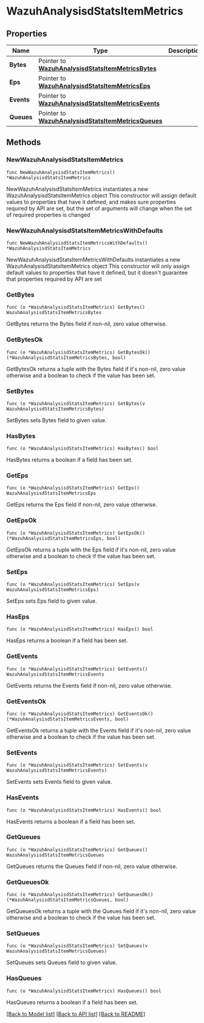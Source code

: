# WazuhAnalysisdStatsItemMetrics

## Properties

Name | Type | Description | Notes
------------ | ------------- | ------------- | -------------
**Bytes** | Pointer to [**WazuhAnalysisdStatsItemMetricsBytes**](WazuhAnalysisdStatsItemMetricsBytes.md) |  | [optional] 
**Eps** | Pointer to [**WazuhAnalysisdStatsItemMetricsEps**](WazuhAnalysisdStatsItemMetricsEps.md) |  | [optional] 
**Events** | Pointer to [**WazuhAnalysisdStatsItemMetricsEvents**](WazuhAnalysisdStatsItemMetricsEvents.md) |  | [optional] 
**Queues** | Pointer to [**WazuhAnalysisdStatsItemMetricsQueues**](WazuhAnalysisdStatsItemMetricsQueues.md) |  | [optional] 

## Methods

### NewWazuhAnalysisdStatsItemMetrics

`func NewWazuhAnalysisdStatsItemMetrics() *WazuhAnalysisdStatsItemMetrics`

NewWazuhAnalysisdStatsItemMetrics instantiates a new WazuhAnalysisdStatsItemMetrics object
This constructor will assign default values to properties that have it defined,
and makes sure properties required by API are set, but the set of arguments
will change when the set of required properties is changed

### NewWazuhAnalysisdStatsItemMetricsWithDefaults

`func NewWazuhAnalysisdStatsItemMetricsWithDefaults() *WazuhAnalysisdStatsItemMetrics`

NewWazuhAnalysisdStatsItemMetricsWithDefaults instantiates a new WazuhAnalysisdStatsItemMetrics object
This constructor will only assign default values to properties that have it defined,
but it doesn't guarantee that properties required by API are set

### GetBytes

`func (o *WazuhAnalysisdStatsItemMetrics) GetBytes() WazuhAnalysisdStatsItemMetricsBytes`

GetBytes returns the Bytes field if non-nil, zero value otherwise.

### GetBytesOk

`func (o *WazuhAnalysisdStatsItemMetrics) GetBytesOk() (*WazuhAnalysisdStatsItemMetricsBytes, bool)`

GetBytesOk returns a tuple with the Bytes field if it's non-nil, zero value otherwise
and a boolean to check if the value has been set.

### SetBytes

`func (o *WazuhAnalysisdStatsItemMetrics) SetBytes(v WazuhAnalysisdStatsItemMetricsBytes)`

SetBytes sets Bytes field to given value.

### HasBytes

`func (o *WazuhAnalysisdStatsItemMetrics) HasBytes() bool`

HasBytes returns a boolean if a field has been set.

### GetEps

`func (o *WazuhAnalysisdStatsItemMetrics) GetEps() WazuhAnalysisdStatsItemMetricsEps`

GetEps returns the Eps field if non-nil, zero value otherwise.

### GetEpsOk

`func (o *WazuhAnalysisdStatsItemMetrics) GetEpsOk() (*WazuhAnalysisdStatsItemMetricsEps, bool)`

GetEpsOk returns a tuple with the Eps field if it's non-nil, zero value otherwise
and a boolean to check if the value has been set.

### SetEps

`func (o *WazuhAnalysisdStatsItemMetrics) SetEps(v WazuhAnalysisdStatsItemMetricsEps)`

SetEps sets Eps field to given value.

### HasEps

`func (o *WazuhAnalysisdStatsItemMetrics) HasEps() bool`

HasEps returns a boolean if a field has been set.

### GetEvents

`func (o *WazuhAnalysisdStatsItemMetrics) GetEvents() WazuhAnalysisdStatsItemMetricsEvents`

GetEvents returns the Events field if non-nil, zero value otherwise.

### GetEventsOk

`func (o *WazuhAnalysisdStatsItemMetrics) GetEventsOk() (*WazuhAnalysisdStatsItemMetricsEvents, bool)`

GetEventsOk returns a tuple with the Events field if it's non-nil, zero value otherwise
and a boolean to check if the value has been set.

### SetEvents

`func (o *WazuhAnalysisdStatsItemMetrics) SetEvents(v WazuhAnalysisdStatsItemMetricsEvents)`

SetEvents sets Events field to given value.

### HasEvents

`func (o *WazuhAnalysisdStatsItemMetrics) HasEvents() bool`

HasEvents returns a boolean if a field has been set.

### GetQueues

`func (o *WazuhAnalysisdStatsItemMetrics) GetQueues() WazuhAnalysisdStatsItemMetricsQueues`

GetQueues returns the Queues field if non-nil, zero value otherwise.

### GetQueuesOk

`func (o *WazuhAnalysisdStatsItemMetrics) GetQueuesOk() (*WazuhAnalysisdStatsItemMetricsQueues, bool)`

GetQueuesOk returns a tuple with the Queues field if it's non-nil, zero value otherwise
and a boolean to check if the value has been set.

### SetQueues

`func (o *WazuhAnalysisdStatsItemMetrics) SetQueues(v WazuhAnalysisdStatsItemMetricsQueues)`

SetQueues sets Queues field to given value.

### HasQueues

`func (o *WazuhAnalysisdStatsItemMetrics) HasQueues() bool`

HasQueues returns a boolean if a field has been set.


[[Back to Model list]](../README.md#documentation-for-models) [[Back to API list]](../README.md#documentation-for-api-endpoints) [[Back to README]](../README.md)


